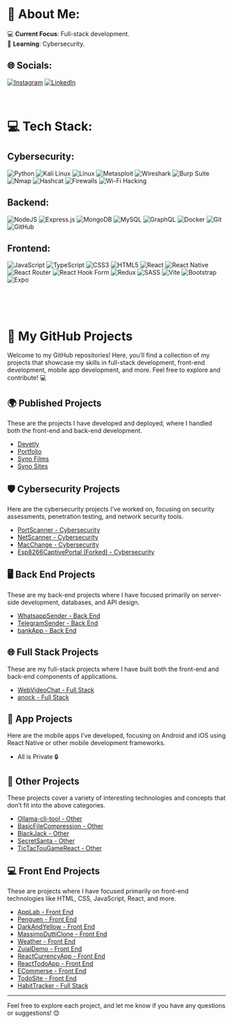# 💫 About Me:

💻 **Current Focus**: Full-stack development.  
🔐 **Learning**: Cybersecurity.  

## 🌐 Socials:
[![Instagram](https://img.shields.io/badge/Instagram-%23E4405F.svg?logo=Instagram&logoColor=white)](https://instagram.com/photoman.ai) [![LinkedIn](https://img.shields.io/badge/LinkedIn-%230077B5.svg?logo=linkedin&logoColor=white)](https://www.linkedin.com/in/adil-abdulkerimov-881864312/) 
<br/><br/><br/>
# 💻 Tech Stack:

## Cybersecurity:
![Python](https://img.shields.io/badge/python-%233776AB.svg?style=for-the-badge&logo=python&logoColor=white) ![Kali Linux](https://img.shields.io/badge/Kali_Linux-%234B92DB.svg?style=for-the-badge&logo=kali-linux&logoColor=white) ![Linux](https://img.shields.io/badge/Linux-%23FCC624.svg?style=for-the-badge&logo=linux&logoColor=black) ![Metasploit](https://img.shields.io/badge/Metasploit-%23F05033.svg?style=for-the-badge&logo=metasploit&logoColor=white) ![Wireshark](https://img.shields.io/badge/Wireshark-%23365E02.svg?style=for-the-badge&logo=wireshark&logoColor=white) ![Burp Suite](https://img.shields.io/badge/Burp_Suite-%23D04A37.svg?style=for-the-badge&logo=burp-suite&logoColor=white) ![Nmap](https://img.shields.io/badge/Nmap-%23FF6600.svg?style=for-the-badge&logo=nmap&logoColor=white) ![Hashcat](https://img.shields.io/badge/Hashcat-%23F00000.svg?style=for-the-badge&logo=hashcat&logoColor=white) ![Firewalls](https://img.shields.io/badge/Firewalls-%23FF0000.svg?style=for-the-badge&logo=firewall&logoColor=white) ![Wi-Fi Hacking](https://img.shields.io/badge/Wi--Fi_Hacking-%23F44336.svg?style=for-the-badge&logo=wifi&logoColor=white) 

## Backend:
![NodeJS](https://img.shields.io/badge/Node.js-6DA55F?style=for-the-badge&logo=node.js&logoColor=white) ![Express.js](https://img.shields.io/badge/express.js-%23404d59.svg?style=for-the-badge&logo=express&logoColor=%2361DAFB) ![MongoDB](https://img.shields.io/badge/MongoDB-%234ea94b.svg?style=for-the-badge&logo=mongodb&logoColor=white) ![MySQL](https://img.shields.io/badge/MySQL-%234479A1.svg?style=for-the-badge&logo=mysql&logoColor=white) ![GraphQL](https://img.shields.io/badge/GraphQL-%23E10098.svg?style=for-the-badge&logo=graphql&logoColor=white) ![Docker](https://img.shields.io/badge/docker-%232496ED.svg?style=for-the-badge&logo=docker&logoColor=white) ![Git](https://img.shields.io/badge/git-%23F05033.svg?style=for-the-badge&logo=git&logoColor=white) ![GitHub](https://img.shields.io/badge/github-%23121011.svg?style=for-the-badge&logo=github&logoColor=white)

## Frontend:
![JavaScript](https://img.shields.io/badge/javascript-%23323330.svg?style=for-the-badge&logo=javascript&logoColor=%23F7DF1E) ![TypeScript](https://img.shields.io/badge/typescript-%23007ACC.svg?style=for-the-badge&logo=typescript&logoColor=white) ![CSS3](https://img.shields.io/badge/css3-%231572B6.svg?style=for-the-badge&logo=css3&logoColor=white) ![HTML5](https://img.shields.io/badge/html5-%23E34F26.svg?style=for-the-badge&logo=html5&logoColor=white) ![React](https://img.shields.io/badge/react-%2320232a.svg?style=for-the-badge&logo=react&logoColor=%2361DAFB) ![React Native](https://img.shields.io/badge/react_native-%2320232a.svg?style=for-the-badge&logo=react&logoColor=%2361DAFB) ![React Router](https://img.shields.io/badge/React_Router-CA4245?style=for-the-badge&logo=react-router&logoColor=white) ![React Hook Form](https://img.shields.io/badge/React%20Hook%20Form-%23EC5990.svg?style=for-the-badge&logo=reacthookform&logoColor=white) ![Redux](https://img.shields.io/badge/redux-%23593d88.svg?style=for-the-badge&logo=redux&logoColor=white) ![SASS](https://img.shields.io/badge/SASS-hotpink.svg?style=for-the-badge&logo=SASS&logoColor=white) ![Vite](https://img.shields.io/badge/vite-%23646CFF.svg?style=for-the-badge&logo=vite&logoColor=white) ![Bootstrap](https://img.shields.io/badge/bootstrap-%238511FA.svg?style=for-the-badge&logo=bootstrap&logoColor=white) ![Expo](https://img.shields.io/badge/expo-1C1E24?style=for-the-badge&logo=expo&logoColor=#D04A37)

<br/><br/><br/>
# 🚀 My GitHub Projects

Welcome to my GitHub repositories! Here, you’ll find a collection of my projects that showcase my skills in full-stack development, front-end development, mobile app development, and more. Feel free to explore and contribute! 💻

## 🌍 Published Projects
These are the projects I have developed and deployed, where I handled both the front-end and back-end development.

- [Devetly](https://devetly.vercel.app/)
- [Portfolio](https://photomanai.github.io/Adils-portfolio/)
- [Syno Films](https://synofilms-e2b37.web.app/)
- [Syno Sites](https://syno-sites.vercel.app/)

## 🛡️ Cybersecurity Projects
Here are the cybersecurity projects I’ve worked on, focusing on security assessments, penetration testing, and network security tools.

- [PortScanner - Cybersecurity](https://github.com/photomanai/PortScanner)
- [NetScanner - Cybersecurity](https://github.com/photomanai/NetScanner)
- [MacChange - Cybersecurity](https://github.com/photomanai/MacChange)
- [Esp8266CaptivePortal (Forked) - Cybersecurity](https://github.com/photomanai/ESP8266_WiFi_Captive_Portal)

## 🖥️ Back End Projects
These are my back-end projects where I have focused primarily on server-side development, databases, and API design.

- [WhatsappSender - Back End](https://github.com/photomanai/WhatsappMessageSender)  
- [TelegramSender - Back End](https://github.com/photomanai/TelegramSender)  
- [bankApp - Back End](https://github.com/photomanai/bankApp)

## 🌐 Full Stack Projects
These are my full-stack projects where I have built both the front-end and back-end components of applications.

- [WebVideoChat - Full Stack](https://github.com/photomanai/WebVideoChat) 
- [anock - Full Stack](https://github.com/photomanai/anock)  

## 📱 App Projects
Here are the mobile apps I’ve developed, focusing on Android and iOS using React Native or other mobile development frameworks.

- All is Private 🔒

## 🔧 Other Projects
These projects cover a variety of interesting technologies and concepts that don’t fit into the above categories.

- [Ollama-cli-tool - Other](https://github.com/photomanai/ollama-cli-tool)
- [BasicFileCompression - Other](https://github.com/photomanai/BasicFileCompression)
- [BlackJack - Other](https://github.com/photomanai/BlackJack)  
- [SecretSanta - Other](https://github.com/photomanai/secretSanta)  
- [TicTacTouGameReact - Other](https://github.com/photomanai/TicTacTouGameReact)

## 💻 Front End Projects
These are projects where I have focused primarily on front-end technologies like HTML, CSS, JavaScript, React, and more.

- [AppLab - Front End](https://github.com/photomanai/AppLab)  
- [Penguen - Front End](https://github.com/photomanai/Penguen)  
- [DarkAndYellow - Front End](https://github.com/photomanai/DarkAndYellow)  
- [MassimoDuttiClone - Front End](https://github.com/photomanai/MassimoDuttiClone)  
- [Weather - Front End](https://github.com/photomanai/Weather)  
- [ZuialDemo - Front End](https://github.com/photomanai/ZuialDemo)  
- [ReactCurrencyApp - Front End](https://github.com/photomanai/ReactCurrencyApp)  
- [ReactTodoApp - Front End](https://github.com/photomanai/ReactTodoApp)   
- [ECommerse - Front End](https://github.com/photomanai/ECommerse)  
- [TodoSite - Front End](https://github.com/photomanai/TodoSite)  
- [HabitTracker - Full Stack](https://github.com/photomanai/HabbitTracker) 

---

Feel free to explore each project, and let me know if you have any questions or suggestions! 😊


